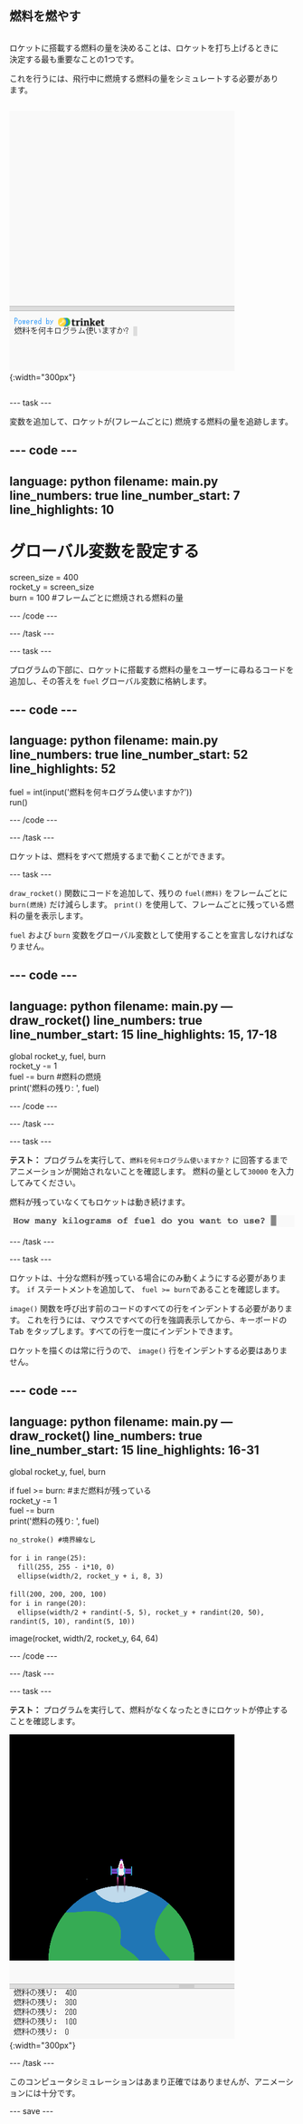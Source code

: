 ## 燃料を燃やす

<div style="display: flex; flex-wrap: wrap">
<div style="flex-basis: 200px; flex-grow: 1; margin-right: 15px;">

ロケットに搭載する燃料の量を決めることは、ロケットを打ち上げるときに決定する最も重要なことの1つです。 

これを行うには、飛行中に燃焼する燃料の量をシミュレートする必要があります。
</div>

![出力領域に必要な燃料の量を尋ねる質問があるプログラム](images/burn_question_full.png){:width="300px"}

</div>

--- task ---

変数を追加して、ロケットが(フレームごとに) 燃焼する燃料の量を追跡します。

--- code ---
---
language: python filename: main.py line_numbers: true line_number_start: 7
line_highlights: 10
---

# グローバル変数を設定する
screen_size = 400   
rocket_y = screen_size  
burn = 100 #フレームごとに燃焼される燃料の量

--- /code ---

--- /task ---


--- task ---

プログラムの下部に、ロケットに搭載する燃料の量をユーザーに尋ねるコードを追加し、その答えを `fuel` グローバル変数に格納します。

--- code ---
---
language: python filename: main.py line_numbers: true line_number_start: 52
line_highlights: 52
---

fuel = int(input('燃料を何キログラム使いますか?'))   
run()

--- /code ---

--- /task ---

ロケットは、燃料をすべて燃焼するまで動くことができます。

--- task ---

`draw_rocket()` 関数にコードを追加して、残りの `fuel(燃料)` をフレームごとに `burn(燃焼)` だけ減らします。 `print()` を使用して、フレームごとに残っている燃料の量を表示します。

`fuel` および `burn` 変数をグローバル変数として使用することを宣言しなければなりません。

--- code ---
---
language: python filename: main.py — draw_rocket() line_numbers: true line_number_start: 15
line_highlights: 15, 17-18
---

  global rocket_y, fuel, burn   
rocket_y -= 1   
fuel -= burn #燃料の燃焼   
print('燃料の残り: ', fuel)

--- /code ---

--- /task ---

--- task ---

**テスト：** プログラムを実行して、`燃料を何キログラム使いますか？` に回答するまでアニメーションが開始されないことを確認します。 燃料の量として`30000` を入力してみてください。

燃料が残っていなくてもロケットは動き続けます。

![出力領域で必要な燃料の量を尋ねる質問を含むプログラム。](images/burn_question.png)

--- /task ---

--- task ---

ロケットは、十分な燃料が残っている場合にのみ動くようにする必要があります。 `if` ステートメントを追加して、 `fuel >= burn`であることを確認します。

`image()` 関数を呼び出す前のコードのすべての行をインデントする必要があります。 これを行うには、マウスですべての行を強調表示してから、キーボードの <kbd>Tab</kbd> をタップします。すべての行を一度にインデントできます。

ロケットを描くのは常に行うので、 `image()` 行をインデントする必要はありません。

--- code ---
---
language: python filename: main.py — draw_rocket() line_numbers: true line_number_start: 15
line_highlights: 16-31
---

  global rocket_y, fuel, burn

  if fuel >= burn: #まだ燃料が残っている   
rocket_y -= 1   
fuel -= burn   
print('燃料の残り: ', fuel)   

    no_stroke() #境界線なし   
    
    for i in range(25):   
      fill(255, 255 - i*10, 0)   
      ellipse(width/2, rocket_y + i, 8, 3)    
    
    fill(200, 200, 200, 100)   
    for i in range(20):   
      ellipse(width/2 + randint(-5, 5), rocket_y + randint(20, 50), randint(5, 10), randint(5, 10))

  image(rocket, width/2, rocket_y, 64, 64)

--- /code ---

--- /task ---

--- task ---

**テスト：** プログラムを実行して、燃料がなくなったときにロケットが停止することを確認します。

![画面中央にロケットがあり、「燃料の残り：0」という文章が表示された画像。](images/burn_empty.png){:width="300px"}

--- /task ---

このコンピュータシミュレーションはあまり正確ではありませんが、アニメーションには十分です。

--- save ---

